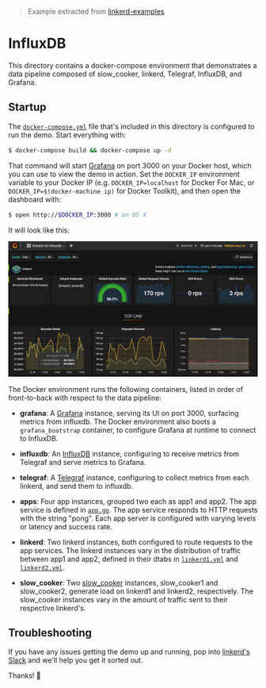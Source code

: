 >Example extracted from [linkerd-examples](https://github.com/linkerd/linkerd-examples)
# InfluxDB

This directory contains a docker-compose environment that demonstrates a data
pipeline composed of slow_cooker, linkerd, Telegraf, InfluxDB, and Grafana.

## Startup

The [`docker-compose.yml`](docker-compose.yml) file that's included in this
directory is configured to run the demo. Start everything with:

```bash
$ docker-compose build && docker-compose up -d
```

That command will start [Grafana](https://grafana.com) on port 3000 on your
Docker host, which you can use to view the demo in action. Set the `DOCKER_IP`
environment variable to your Docker IP (e.g. `DOCKER_IP=localhost` for Docker
For Mac, or `DOCKER_IP=$(docker-machine ip)` for Docker Toolkit), and then open
the dashboard with:

```bash
$ open http://$DOCKER_IP:3000 # on OS X
```

It will look like this:

![linkerd-viz-influxdb](screenshot.png)

The Docker environment runs the following containers, listed in order of
front-to-back with respect to the data pipeline:

* **grafana**: A [Grafana](https://grafana.com/) instance, serving its UI on
port 3000, surfacing metrics from influxdb. The Docker environment also boots
a `grafana_bootstrap` container, to configure Grafana at runtime to connect to
InfluxDB.

* **influxdb**: An [InfluxDB](https://influxdata.com/) instance, configuring to
receive metrics from Telegraf and serve metrics to Grafana.

* **telegraf**: A [Telegraf](https://github.com/influxdata/telegraf) instance,
configuring to collect metrics from each linkerd, and send them to influxdb.

* **apps**: Four app instances, grouped two each as app1 and app2. The app
service is defined in [`app.go`](app.go). The app service responds to HTTP
requests with the string "pong". Each app server is configured with varying
levels or latency and success rate.

* **linkerd**: Two linkerd instances, both configured to route requests to the
app services. The linkerd instances vary in the distribution of traffic between
app1 and app2, defined in their dtabs in [`linkerd1.yml`](linkerd1.yml) and
[`linkerd2.yml`](linkerd2.yml).

* **slow_cooker**: Two [slow\_cooker](https://github.com/BuoyantIO/slow_cooker)
instances, slow_cooker1 and slow_cooker2, generate load on linkerd1 and
linkerd2, respectively. The slow_cooker instances vary in the amount of traffic
sent to their respective linkerd's.

## Troubleshooting

If you have any issues getting the demo up and running, pop into [linkerd's
Slack]( https://slack.linkerd.io) and we'll help you get it sorted out.

Thanks! 👋
